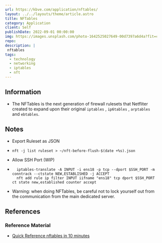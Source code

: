 ```yaml
---
url: https://kbve.com/application/nftables/
layout: ../../layouts/theme/article.astro
title: NFTables
category: Application
client: Self
publishDate: 2022-09-01 00:00:00
img: https://images.unsplash.com/photo-1642525027649-00d7397a6d4a?fit=crop&w=1400&h=700&q=75
repo:
description: |
 nftables
tags:
  - technology
  - networking
  - iptables
  - nft
---
```



## Information

- The NFTables is the next generation of firewall rulesets that Netfliter created to expand upon their original `iptables` , `ip6tables` , `arptables` and `ebtables`.

## Notes

- Export Ruleset as JSON

- ```shell
  nft -j list ruleset > ~/nft-before-flush-$(date +%s).json
  ```

- Allow SSH Port (WIP)

- ```shell
    iptables-translate -A INPUT -i ens18 -p tcp --dport $SSH_PORT -m conntrack --ctstate NEW,ESTABLISHED -j ACCEPT
    nft add rule ip filter INPUT iifname "ens18" tcp dport $SSH_PORT ct state new,established counter accept
    ```

- Warning: when doing NFTables, be careful not to lock yourself out from the communication from the main dedicated server.

## References

### Reference Material

- [Quick Reference nftables in 10 minutes](https://wiki.nftables.org/wiki-nftables/index.php/Quick_reference-nftables_in_10_minutes)
